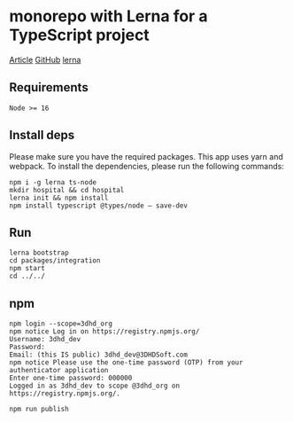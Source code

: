 # monorepo with Lerna for a TypeScript project

[Article](https://blog.logrocket.com/setting-up-monorepo-with-lerna-typescript)
[GitHub](https://github.com/vladotesanovic/hospital-sdk)
[lerna](https://github.com/lerna)

## Requirements

```
Node >= 16
```

## Install deps

Please make sure you have the required packages. This app uses yarn and webpack. To install the dependencies, please run the following commands:

```
npm i -g lerna ts-node
mkdir hospital && cd hospital
lerna init && npm install
npm install typescript @types/node — save-dev
```

## Run

```shell
lerna bootstrap
cd packages/integration
npm start
cd ../../
```

## npm

```shell
npm login --scope=3dhd_org
npm notice Log in on https://registry.npmjs.org/
Username: 3dhd_dev
Password: 
Email: (this IS public) 3dhd_dev@3DHDSoft.com
npm notice Please use the one-time password (OTP) from your authenticator application
Enter one-time password: 000000
Logged in as 3dhd_dev to scope @3dhd_org on https://registry.npmjs.org/.
```

```shell
npm run publish
```
